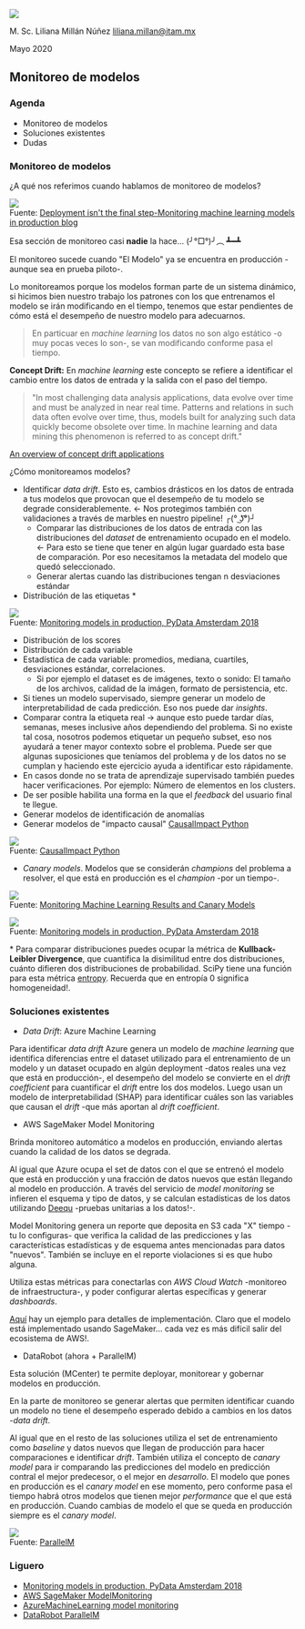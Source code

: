 ![](./images/itam_logo.png)

M. Sc. Liliana Millán Núñez liliana.millan@itam.mx

Mayo 2020

## Monitoreo de modelos

### Agenda
+ Monitoreo de modelos
+ Soluciones existentes
+ Dudas

### Monitoreo de modelos

¿A qué nos referimos cuando hablamos de monitoreo de modelos?

![](./images/ml_process.png)
<br>
Fuente: [Deployment isn't the final step-Monitoring machine learning models in production blog](https://www.imperva.com/blog/deployment-isnt-the-final-step-monitoring-machine-learning-models-in-production/)

Esa sección de monitoreo casi **nadie** la hace... (╯°□°)╯︵ ┻━┻

El monitoreo sucede cuando "El Modelo" ya se encuentra en producción -aunque sea en prueba piloto-.

Lo monitoreamos porque los modelos forman parte de un sistema dinámico, si hicimos bien nuestro trabajo los patrones con los que entrenamos el modelo se irán modificando en el tiempo, tenemos que estar pendientes de cómo está el desempeño de nuestro modelo para adecuarnos.

> En particuar en *machine learning* los datos no son algo estático -o muy pocas veces lo son-, se van modificando conforme pasa el tiempo.

**Concept Drift:** En *machine learning* este concepto se refiere a identificar el cambio entre los datos de entrada y la salida con el paso del tiempo.

> "In most challenging data analysis applications, data evolve over time and must be analyzed in near real time. Patterns and relations in such data often evolve over time, thus, models built for analyzing such data quickly become obsolete over time. In machine learning and data mining this phenomenon is referred to as concept drift."

[An overview of concept drift applications](https://www.win.tue.nl/~mpechen/publications/pubs/CD_applications15.pdf)

¿Cómo monitoreamos modelos?

+ Identificar *data drift*. Esto es, cambios drásticos en los datos de entrada a tus modelos que provocan que el desempeño de tu modelo se degrade considerablemente. <- Nos protegimos también con validaciones a través de marbles en nuestro pipeline! ┌(° ͜ʖ͡°)┘
  + Comparar las distribuciones de los datos de entrada con las distribuciones del *dataset* de entrenamiento ocupado en el modelo. <- Para esto se tiene que tener en algún lugar guardado esta base de comparación. Por eso necesitamos la metadata del modelo que quedó seleccionado.
  + Generar alertas cuando las distribuciones tengan n desviaciones estándar
+ Distribución de las etiquetas \*

![](./images/alerting_example.png)
<br>
Fuente: [Monitoring models in production, PyData Amsterdam 2018](https://www.youtube.com/watch?v=IqKunD0Bl5c)

+ Distribución de los scores  
+ Distribución de cada variable
+ Estadística de cada variable: promedios, mediana, cuartiles, desviaciones estándar, correlaciones.
  + Si por ejemplo el dataset es de imágenes, texto o sonido: El tamaño de los archivos, calidad de la imágen, formato de persistencia, etc.
+ Si tienes un modelo supervisado, siempre generar un modelo de interpretabilidad de cada predicción. Eso nos puede dar *insights*.
+ Comparar contra la etiqueta real -> aunque esto puede tardar días, semanas, meses inclusive años dependiendo del problema. Si no existe tal cosa, nosotros podemos etiquetar un pequeño subset, eso nos ayudará a tener mayor contexto sobre el problema. Puede ser que algunas suposiciones que teníamos del problema y de los datos no se cumplan y haciendo este ejercicio ayuda a identificar esto rápidamente.
+ En casos donde no se trata de aprendizaje supervisado también puedes hacer verificaciones. Por ejemplo: Número de elementos en los clusters.
+ De ser posible habilita una forma en la que el *feedback* del usuario final te llegue.
+ Generar modelos de identificación de anomalías
+ Generar modelos de "impacto causal" [CausalImpact Python](https://github.com/dafiti/causalimpact)

![](./images/causal_impact.png)
<br>
Fuente: [CausalImpact Python](https://github.com/dafiti/causalimpact)

+ *Canary models*. Modelos que se considerán *champions* del problema a resolver, el que está en producción es el *champion* -por un tiempo-.

![](./images/canary_models.png)
<br>
Fuente: [Monitoring Machine Learning Results and Canary Models](https://www.youtube.com/watch?v=LK9D249SgCw)

![](./images/model_monitoring_metrics.png)
<br>
Fuente: [Monitoring models in production, PyData Amsterdam 2018](https://www.youtube.com/watch?v=IqKunD0Bl5c)

\* Para comparar distribuciones puedes ocupar la métrica de **Kullback-Leibler Divergence**, que cuantifica la disimilitud entre dos distribuciones, cuánto difieren dos distribuciones de probabilidad. SciPy tiene una función para esta métrica [entropy](https://docs.scipy.org/doc/scipy/reference/generated/scipy.stats.entropy.html). Recuerda que en entropía 0 significa homogeneidad!.

### Soluciones existentes

+ *Data Drift*: Azure Machine Learning

Para identificar *data drift* Azure genera un modelo de *machine learning* que identifica diferencias entre el dataset utilizado para el entrenamiento de un modelo y un dataset ocupado en algún deployment -datos reales una vez que está en producción-, el desempeño del modelo se convierte en el *drift coefficient* para cuantificar el *drift* entre los dos modelos. Luego usan un modelo de interpretabilidad (SHAP) para identificar cuáles son las variables que causan el *drift* -que más aportan al *drift coefficient*.  

+ AWS SageMaker Model Monitoring

Brinda monitoreo automático a modelos en producción, enviando alertas cuando la calidad de los datos se degrada.

Al igual que Azure ocupa el set de datos con el que se entrenó el modelo que está en producción y una fracción de datos nuevos que están llegando al modelo en producción. A través del servicio de *model monitoring* se infieren el esquema y tipo de datos, y se calculan estadísticas de los datos utilizando [Deequ](https://github.com/awslabs/deequ) -pruebas unitarias a los datos!-.

Model Monitoring genera un reporte que deposita en S3 cada "X" tiempo -tu lo configuras- que verifica la calidad de las predicciones y las características estadísticas y de esquema antes mencionadas para datos "nuevos". También se incluye en el reporte violaciones si es que hubo alguna.

Utiliza estas métricas para conectarlas con *AWS Cloud Watch* -monitoreo de infraestructura-, y poder configurar alertas específicas y generar *dashboards*.

[Aquí](https://aws.amazon.com/blogs/aws/amazon-sagemaker-model-monitor-fully-managed-automatic-monitoring-for-your-machine-learning-models/) hay un ejemplo para detalles de implementación. Claro que el modelo está implementado usando SageMaker... cada vez es más difícil salir del ecosistema de AWS!.

+ DataRobot (ahora \+ ParallelM)

Esta solución (MCenter) te permite deployar, monitorear y gobernar modelos en producción.

En la parte de monitoreo se generar alertas que permiten identificar cuando un modelo no tiene el desempeño esperado debido a cambios en los datos -*data drift*.

Al igual que en el resto de las soluciones utiliza el set de entrenamiento como *baseline* y datos nuevos que llegan de producción para hacer comparaciones e identificar *drift*. También utiliza el concepto de *canary model* para ir comparando las predicciones del modelo en predicción contral el mejor predecesor, o el mejor en *desarrollo*. El modelo que pones en producción es el *canary model* en ese momento, pero conforme pasa el tiempo habrá otros modelos que tienen mejor *performance* que el que está en producción. Cuando cambias de modelo el que se queda en producción siempre es el *canary model*.

![](./images/parallelM.png)
<br>
Fuente: [ParallelM](https://www.parallelm.com/product/)

### Liguero

+ [Monitoring models in production, PyData Amsterdam 2018](https://www.youtube.com/watch?v=IqKunD0Bl5c)
+ [AWS SageMaker ModelMonitoring](https://docs.aws.amazon.com/sagemaker/latest/dg/model-monitor.html)
+ [AzureMachineLearning model monitoring](https://docs.microsoft.com/en-us/azure/machine-learning/how-to-monitor-data-drift)
+ [DataRobot ParallelM](https://www.parallelm.com/product/)
